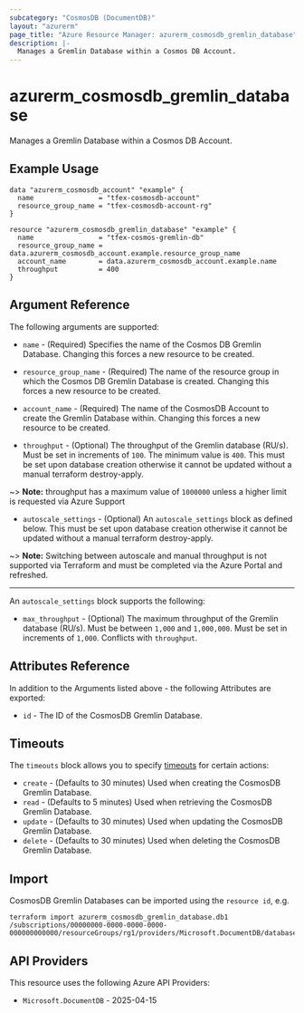 ```yaml
---
subcategory: "CosmosDB (DocumentDB)"
layout: "azurerm"
page_title: "Azure Resource Manager: azurerm_cosmosdb_gremlin_database"
description: |-
  Manages a Gremlin Database within a Cosmos DB Account.
---
```


# azurerm_cosmosdb_gremlin_database

Manages a Gremlin Database within a Cosmos DB Account.

## Example Usage

```hcl
data "azurerm_cosmosdb_account" "example" {
  name                = "tfex-cosmosdb-account"
  resource_group_name = "tfex-cosmosdb-account-rg"
}

resource "azurerm_cosmosdb_gremlin_database" "example" {
  name                = "tfex-cosmos-gremlin-db"
  resource_group_name = data.azurerm_cosmosdb_account.example.resource_group_name
  account_name        = data.azurerm_cosmosdb_account.example.name
  throughput          = 400
}
```

## Argument Reference

The following arguments are supported:

* `name` - (Required) Specifies the name of the Cosmos DB Gremlin Database. Changing this forces a new resource to be created.

* `resource_group_name` - (Required) The name of the resource group in which the Cosmos DB Gremlin Database is created. Changing this forces a new resource to be created.

* `account_name` - (Required) The name of the CosmosDB Account to create the Gremlin Database within. Changing this forces a new resource to be created.

* `throughput` - (Optional) The throughput of the Gremlin database (RU/s). Must be set in increments of `100`. The minimum value is `400`. This must be set upon database creation otherwise it cannot be updated without a manual terraform destroy-apply.

~> **Note:** throughput has a maximum value of `1000000` unless a higher limit is requested via Azure Support

* `autoscale_settings` - (Optional) An `autoscale_settings` block as defined below. This must be set upon database creation otherwise it cannot be updated without a manual terraform destroy-apply.

~> **Note:** Switching between autoscale and manual throughput is not supported via Terraform and must be completed via the Azure Portal and refreshed.

---

An `autoscale_settings` block supports the following:

* `max_throughput` - (Optional) The maximum throughput of the Gremlin database (RU/s). Must be between `1,000` and `1,000,000`. Must be set in increments of `1,000`. Conflicts with `throughput`.

## Attributes Reference

In addition to the Arguments listed above - the following Attributes are exported:

* `id` - The ID of the CosmosDB Gremlin Database.

## Timeouts

The `timeouts` block allows you to specify [timeouts](https://developer.hashicorp.com/terraform/language/resources/configure#define-operation-timeouts) for certain actions:

* `create` - (Defaults to 30 minutes) Used when creating the CosmosDB Gremlin Database.
* `read` - (Defaults to 5 minutes) Used when retrieving the CosmosDB Gremlin Database.
* `update` - (Defaults to 30 minutes) Used when updating the CosmosDB Gremlin Database.
* `delete` - (Defaults to 30 minutes) Used when deleting the CosmosDB Gremlin Database.

## Import

CosmosDB Gremlin Databases can be imported using the `resource id`, e.g.

```shell
terraform import azurerm_cosmosdb_gremlin_database.db1 /subscriptions/00000000-0000-0000-0000-000000000000/resourceGroups/rg1/providers/Microsoft.DocumentDB/databaseAccounts/account1/gremlinDatabases/db1
```

## API Providers
<!-- This section is generated, changes will be overwritten -->
This resource uses the following Azure API Providers:

* `Microsoft.DocumentDB` - 2025-04-15
